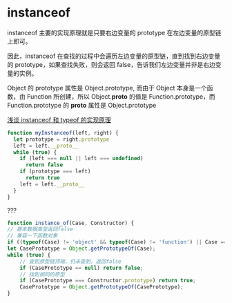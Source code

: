 # instanceof

instanceof 主要的实现原理就是只要右边变量的 prototype 在左边变量的原型链上即可。

因此，instanceof 在查找的过程中会遍历左边变量的原型链，直到找到右边变量的 prototype，如果查找失败，则会返回 false，告诉我们左边变量并非是右边变量的实例。

Object 的 prototype 属性是 Object.prototype, 而由于 Object 本身是一个函数，由 Function 所创建，所以 Object.__proto__ 的值是 Function.prototype，而 Function.prototype 的 __proto__ 属性是 Object.prototype

[浅谈 instanceof 和 typeof 的实现原理](https://juejin.cn/post/6844903613584654344)

```js
function myInstanceof(left, right) {
  let prototype = right.prototype
  left = left.__proto__
  while (true) {
    if (left === null || left === undefined)
      return false
    if (prototype === left)
      return true
    left = left.__proto__
  }
}
```

???
```js
function instance_of(Case, Constructor) {
// 基本数据类型返回false
// 兼容一下函数对象
if ((typeof(Case) != 'object' && typeof(Case) != 'function') || Case == 'null') return false;
let CasePrototype = Object.getPrototypeOf(Case);
while (true) {
    // 查到原型链顶端，仍未查到，返回false
    if (CasePrototype == null) return false;
    // 找到相同的原型
    if (CasePrototype === Constructor.prototype) return true;
    CasePrototype = Object.getPrototypeOf(CasePrototype);
}

```
